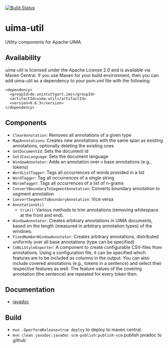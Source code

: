 [![Build Status](https://travis-ci.org/nilsreiter/uima-util.svg?branch=master)](https://travis-ci.org/nilsreiter/uima-util)

# uima-util
Utility components for Apache UIMA


## Availability

uima-util is licensed under the Apache License 2.0 and is available via Maven Central.
If you use Maven for your build environment, then you can
add uima-util as a dependency to your pom.xml file with the following:

```
<dependency>
  <groupId>de.unistuttgart.ims</groupId>
  <artifactId>uima-util</artifactId>
  <version>0.6.3</version>
</dependency>
```

## Components
- `ClearAnnotation`: Removes all annotations of a given type
- `MapAnnotations`: Creates new annotations with the same span as existing annotations, optionally deleting the existing ones
- `SetDocumentId`: Sets the document id
- `SetJCasLanguage`: Sets the document language
- `WindowAnnotator`: Adds an annotation over `n` base annotations (e.g., tokens)
- `WordListTagger`: Tags all occurrences of words provided in a list
- `WordTagger`: Tag all occurrences of a single string
- `NGramTagger`: Tags all occurrences of a list of n-grams
- `ConvertBoundaryToSegmentAnnotation`: Converts boundary annotation to segment annotation
- `ConvertSegmentToBoundaryAnnotation`: Vice versa
- `AnnotationUtil`
    - `trim()`: Various methods to trim annotations (removing whitespace at the front and end).
- `WindowAnnotator`: Creates arbitrary annotations in UIMA documents, based on the length (measured in arbitrary annotation types) of the windows.
- `FixedNumberWindowAnnotator`: Creates arbitrary annotations, distributed uniformly over all base annotations (type can be specified)
- `CoNLLStyleExporter`: A component to create configurable CSV-files from annotations. Using a configuration file, it can be specified which features are to be included as columns in the output. You can also include covered annotations (e.g., tokens in a sentence) and select their respective features as well. The feature values of the covering annotation (the sentence) are repeated for every token then.

## Documentation
- [javadoc](http://nilsreiter.github.io/uima-util/)

## Build
- `mvn -DperformRelease=true deploy` to deploy to maven central.
- `mvn clean javadoc:javadoc scm-publish:publish-scm` publish javadoc to github
